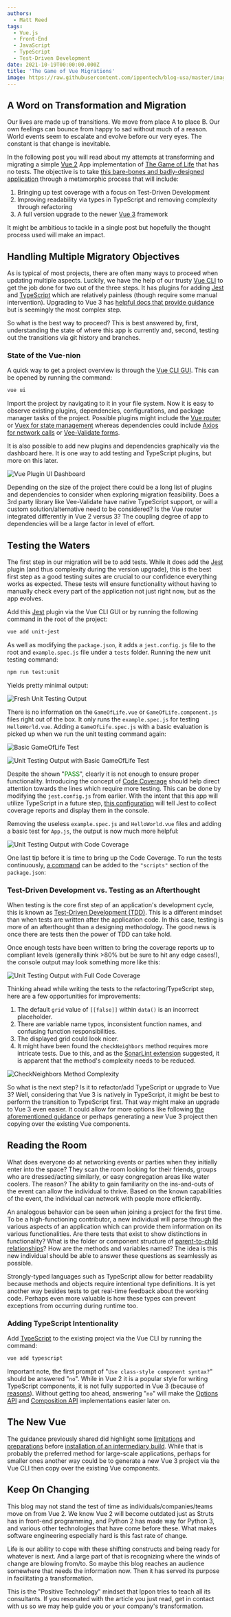 ```yaml
---
authors:
  - Matt Reed
tags:
  - Vue.js
  - Front-End
  - JavaScript
  - TypeScript
  - Test-Driven Development
date: 2021-10-19T00:00:00.000Z
title: 'The Game of Vue Migrations'
image: https://raw.githubusercontent.com/ippontech/blog-usa/master/images/2021/10/VueLogo.png
---
```


## A Word on Transformation and Migration

Our lives are made up of transitions. We move from place A to place B. Our own feelings can bounce from happy to sad without much of a reason. World events seem to escalate and evolve before our very eyes. The constant is that change is inevitable.

In the following post you will read about my attempts at transforming and migrating a simple [Vue 2](https://vuejs.org/) App implementation of [The Game of Life](https://codingdojo.org/kata/GameOfLife/) that has no tests. The objective is to take [this bare-bones and badly-designed application](https://github.com/matthewreed26/game-of-life) through a metamorphic process that will include:

1. Bringing up test coverage with a focus on Test-Driven Development
1. Improving readability via types in TypeScript and removing complexity through refactoring
1. A full version upgrade to the newer [Vue 3](https://v3.vuejs.org/) framework

It might be ambitious to tackle in a single post but hopefully the thought process used will make an impact.

## Handling Multiple Migratory Objectives

As is typical of most projects, there are often many ways to proceed when updating multiple aspects. Luckily, we have the help of our trusty [Vue CLI](https://cli.vuejs.org/) to get the job done for two out of the three steps. It has plugins for adding [Jest](https://cli.vuejs.org/core-plugins/unit-jest.html#vue-cli-plugin-unit-jest) and [TypeScript](https://cli.vuejs.org/core-plugins/typescript.html) which are relatively painless (though require some manual intervention). Upgrading to Vue 3 has [helpful docs that provide guidance](https://v3.vuejs.org/guide/migration/migration-build.html) but is seemingly the most complex step.

So what is the best way to proceed? This is best answered by, first, understanding the state of where this app is currently and, second, testing out the transitions via git history and branches.

### State of the Vue-nion

A quick way to get a project overview is through the [Vue CLI GUI](https://cli.vuejs.org/dev-guide/plugin-dev.html#installing-plugin-locally). This can be opened by running the command:

```bash
vue ui
```

Import the project by navigating to it in your file system. Now it is easy to observe existing plugins, dependencies, configurations, and package manager tasks of the project. Possible plugins might include the [Vue router](https://router.vuejs.org/installation.html#vue-cli) or [Vuex for state management](https://vuex.vuejs.org/) whereas dependencies could include [Axios for network calls](https://axios-http.com/) or [Vee-Validate forms](https://vee-validate.logaretm.com/v3).

It is also possible to add new plugins and dependencies graphically via the dashboard here. It is one way to add testing and TypeScript plugins, but more on this later.

![Vue Plugin UI Dashboard](https://raw.githubusercontent.com/ippontech/blog-usa/master/images/2021/10/VuePluginUI.png)

Depending on the size of the project there could be a long list of plugins and dependencies to consider when exploring migration feasibility. Does a 3rd party library like Vee-Validate have native TypeScript support, or will a custom solution/alternative need to be considered? Is the Vue router integrated differently in Vue 2 versus 3? The coupling degree of app to dependencies will be a large factor in level of effort.

## Testing the Waters

The first step in our migration will be to add tests. While it does add the [Jest](https://cli.vuejs.org/core-plugins/unit-jest.html#vue-cli-plugin-unit-jest) plugin (and thus complexity during the version upgrade), this is the best first step as a good testing suites are crucial to our confidence everything works as expected. These tests will ensure functionality without having to manually check every part of the application not just right now, but as the app evolves.

Add this [Jest](https://cli.vuejs.org/core-plugins/unit-jest.html#vue-cli-plugin-unit-jest) plugin via the Vue CLI GUI or by running the following command in the root of the project:

```bash
vue add unit-jest
```

As well as modifying the `package.json`, it adds a `jest.config.js` file to the root and `example.spec.js` file under a `tests` folder. Running the new unit testing command:

```bash
npm run test:unit
```

Yields pretty minimal output:

![Fresh Unit Testing Output](https://raw.githubusercontent.com/ippontech/blog-usa/master/images/2021/10/VueFreshUnitTestingOutput.png)

There is no information on the `GameOfLife.vue` or `GameOfLife.component.js` files right out of the box. It only runs the `example.spec.js` for testing `HelloWorld.vue`. Adding a `GameOfLife.spec.js` with a basic evaluation is picked up when we run the unit testing command again:

![Basic GameOfLife Test](https://raw.githubusercontent.com/ippontech/blog-usa/master/images/2021/10/VueBasicGameOfLifeTest.png)

![Unit Testing Output with Basic GameOfLife Test](https://raw.githubusercontent.com/ippontech/blog-usa/master/images/2021/10/VueUnitTestingOutputBasicGameOfLifeTest.png)

Despite the shown "<span style="color:green">PASS</span>", clearly it is not enough to ensure proper functionality. Introducing the concept of [Code Coverage](https://en.wikipedia.org/wiki/Code_coverage) should help direct attention towards the lines which require more testing. This can be done by modifying the `jest.config.js` from earlier. With the intent that this app will utilize TypeScript in a future step, [this configuration](https://github.com/matthewreed26/game-of-life/blob/unit-jest/jest.config.js) will tell Jest to collect coverage reports and display them in the console.

Removing the useless `example.spec.js` and `HelloWorld.vue` files and adding a basic test for `App.js`, the output is now much more helpful:

![Unit Testing Output with Code Coverage](https://raw.githubusercontent.com/ippontech/blog-usa/master/images/2021/10/VueUnitTestingOutputCodeCoverage.png)

One last tip before it is time to bring up the Code Coverage. To run the tests continuously, [a command](https://github.com/matthewreed26/game-of-life/blob/unit-jest/package.json#L9) can be added to the `"scripts"` section of the `package.json`:

### Test-Driven Development vs. Testing as an Afterthought

When testing is the core first step of an application's development cycle, this is known as [Test-Driven Development (TDD)](https://en.wikipedia.org/wiki/Test-driven_development). This is a different mindset than when tests are written after the application code. In this case, testing is more of an afterthought than a designing methodology. The good news is once there are tests then the power of TDD can take hold.

Once enough tests have been written to bring the coverage reports up to compliant levels (generally think >80% but be sure to hit any edge cases!), the console output may look something more like this:

![Unit Testing Output with Full Code Coverage](https://raw.githubusercontent.com/ippontech/blog-usa/master/images/2021/10/VueUnitTestingOutputFullCodeCoverage.png)

Thinking ahead while writing the tests to the refactoring/TypeScript step, here are a few opportunities for improvements:

1. The default `grid` value of `[[false]]` within `data()` is an incorrect placeholder.
1. There are variable name typos, inconsistent function names, and confusing function responsibilities.
1. The displayed grid could look nicer.
1. It might have been found the `checkNeighbors` method requires more intricate tests. Due to this, and as the [SonarLint extension](https://www.sonarlint.org/vscode) suggested, it is apparent that the method's complexity needs to be reduced.

![CheckNeighbors Method Complexity](https://raw.githubusercontent.com/ippontech/blog-usa/master/images/2021/10/VueCheckNeighborsComplexity.png)

So what is the next step? Is it to refactor/add TypeScript or upgrade to Vue 3? Well, considering that Vue 3 is natively in TypeScript, it might be best to perform the transition to TypeScript first. That way might make an upgrade to Vue 3 even easier. It could allow for more options like following [the aforementioned guidance](https://v3.vuejs.org/guide/migration/migration-build.html) or perhaps generating a new Vue 3 project then copying over the existing Vue components.

## Reading the Room

What does everyone do at networking events or parties when they initially enter into the space? They scan the room looking for their friends, groups who are dressed/acting similarly, or easy congregation areas like water coolers. The reason? The ability to gain familiarity on the ins-and-outs of the event can allow the individual to thrive. Based on the known capabilities of the event, the individual can network with people more efficiently.

An analogous behavior can be seen when joining a project for the first time. To be a high-functioning contributor, a new individual will parse through the various aspects of an application which can provide them information on its various functionalities. Are there tests that exist to show distinctions in functionality? What is the folder or component structure of [parent-to-child relationships](https://vuejs.org/v2/guide/instance.html)? How are the methods and variables named? The idea is this new individual should be able to answer these questions as seamlessly as possible.

Strongly-typed languages such as TypeScript allow for better readability because methods and objects require intentional type definitions. It is yet another way besides tests to get real-time feedback about the working code. Perhaps even more valuable is how these types can prevent exceptions from occurring during runtime too.

### Adding TypeScript Intentionality

Add [TypeScript](https://cli.vuejs.org/core-plugins/typescript.html) to the existing project via the Vue CLI by running the command:

```bash
vue add typescript
```

Important note, the first prompt of "`Use class-style component syntax?`" should be answered "`no`". While in Vue 2 it is a popular style for writing TypeScript components, it is not fully supported in Vue 3 (because of [reasons](https://github.com/vuejs/rfcs/pull/17#issuecomment-494242121)). Without getting too ahead, answering "`no`" will make the [Options API](https://v3.vuejs.org/guide/typescript-support.html#using-with-options-api) and [Composition API](https://v3.vuejs.org/guide/typescript-support.html#using-with-composition-api) implementations easier later on.

## The New Vue

The guidance previously shared did highlight some [limitations](https://v3.vuejs.org/guide/migration/migration-build.html#known-limitations) and [preparations](https://v3.vuejs.org/guide/migration/migration-build.html#preparations) before [installation of an intermediary build](https://v3.vuejs.org/guide/migration/migration-build.html#installation). While that is probably the preferred method for large-scale applications, perhaps for smaller ones another way could be to generate a new Vue 3 project via the Vue CLI then copy over the existing Vue components.

## Keep On Changing

This blog may not stand the test of time as individuals/companies/teams move on from Vue 2. We know Vue 2 will become outdated just as Struts has in front-end programming, and Python 2 has made way for Python 3, and various other technologies that have come before these. What makes software engineering especially hard is this fast rate of change.

Life is our ability to cope with these shifting constructs and being ready for whatever is next. And a large part of that is recognizing where the winds of change are blowing from/to. So maybe this blog reaches an audience somewhere that needs the information now. Then it has served its purpose in facilitating a transformation.

This is the "Positive Technology" mindset that Ippon tries to teach all its consultants. If you resonated with the article you just read, get in contact with us so we may help guide you or your company's transformation.
